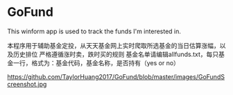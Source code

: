 # GoFund
This winform app is used to track the funds I'm interested in. 

本程序用于辅助基金定投，从天天基金网上实时爬取所选基金的当日估算涨幅，以及历史排位
严格遵循涨时卖，跌时买的规则
基金名单请编辑allfunds.txt，每只基金一行，格式为：基金代码，基金名称，是否持有（yes or no）

https://github.com/TaylorHuang2017/GoFund/blob/master/images/GoFundScreenshot.jpg
